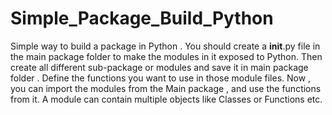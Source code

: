 # Simple_Package_Build_Python
Simple way to build  a package in Python .
You should create a __init__.py file in the main package folder to make the modules in it exposed to Python.
Then create all different sub-package or modules and save it in main package folder .
Define the functions you want to use in those module files.
Now , you can import the modules from the Main package , and use the functions from it.
A module can contain multiple objects like Classes or Functions etc.
